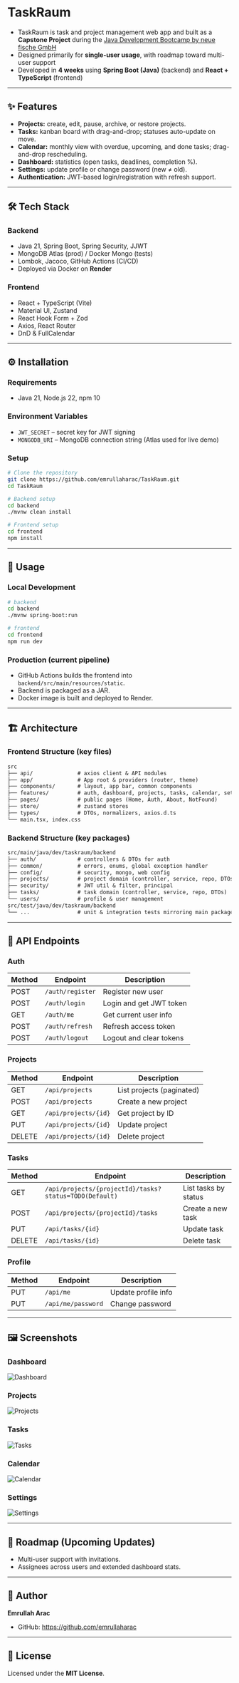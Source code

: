 # TaskRaum

- TaskRaum is task and project management web app and built as a **Capstone Project** during the [Java Development Bootcamp by neue fische GmbH](https://www.neuefische.de/bootcamp/java-development)  
- Designed primarily for **single-user usage**, with roadmap toward multi-user support  
- Developed in **4 weeks** using **Spring Boot (Java)** (backend) and **React + TypeScript** (frontend)

---

## ✨ Features
- **Projects:** create, edit, pause, archive, or restore projects.
- **Tasks:** kanban board with drag-and-drop; statuses auto-update on move.
- **Calendar:** monthly view with overdue, upcoming, and done tasks; drag-and-drop rescheduling.
- **Dashboard:** statistics (open tasks, deadlines, completion %).
- **Settings:** update profile or change password (new ≠ old).
- **Authentication:** JWT-based login/registration with refresh support.

---

## 🛠 Tech Stack

### Backend
- Java 21, Spring Boot, Spring Security, JJWT
- MongoDB Atlas (prod) / Docker Mongo (tests)
- Lombok, Jacoco, GitHub Actions (CI/CD)
- Deployed via Docker on **Render**

### Frontend
- React + TypeScript (Vite)
- Material UI, Zustand
- React Hook Form + Zod
- Axios, React Router
- DnD & FullCalendar

---

## ⚙️ Installation

### Requirements
- Java 21, Node.js 22, npm 10

### Environment Variables
- `JWT_SECRET` – secret key for JWT signing
- `MONGODB_URI` – MongoDB connection string (Atlas used for live demo)

### Setup
```bash
# Clone the repository
git clone https://github.com/emrullaharac/TaskRaum.git
cd TaskRaum

# Backend setup
cd backend
./mvnw clean install

# Frontend setup
cd frontend
npm install
```

---

## 🚀 Usage

### Local Development
```bash
# backend
cd backend
./mvnw spring-boot:run

# frontend
cd frontend
npm run dev
```

### Production (current pipeline)
- GitHub Actions builds the frontend into `backend/src/main/resources/static`.
- Backend is packaged as a JAR.
- Docker image is built and deployed to Render.

---

## 🏗 Architecture

### Frontend Structure (key files)
```txt
src
├── api/              # axios client & API modules
├── app/              # App root & providers (router, theme)
├── components/       # layout, app bar, common components
├── features/         # auth, dashboard, projects, tasks, calendar, settings
├── pages/            # public pages (Home, Auth, About, NotFound)
├── store/            # zustand stores
├── types/            # DTOs, normalizers, axios.d.ts
└── main.tsx, index.css
```

### Backend Structure (key packages)
```txt
src/main/java/dev/taskraum/backend
├── auth/             # controllers & DTOs for auth
├── common/           # errors, enums, global exception handler
├── config/           # security, mongo, web config
├── projects/         # project domain (controller, service, repo, DTOs)
├── security/         # JWT util & filter, principal
├── tasks/            # task domain (controller, service, repo, DTOs)
└── users/            # profile & user management
src/test/java/dev/taskraum/backend
└── ...               # unit & integration tests mirroring main packages
```

---

## 📡 API Endpoints

### Auth
| Method | Endpoint         | Description              |
|--------|------------------|--------------------------|
| POST   | `/auth/register` | Register new user        |
| POST   | `/auth/login`    | Login and get JWT token  |
| GET    | `/auth/me`       | Get current user info    |
| POST   | `/auth/refresh`  | Refresh access token     |
| POST   | `/auth/logout`   | Logout and clear tokens  |

### Projects
| Method | Endpoint                | Description               |
|--------|-------------------------|---------------------------|
| GET    | `/api/projects`         | List projects (paginated) |
| POST   | `/api/projects`         | Create a new project      |
| GET    | `/api/projects/{id}`    | Get project by ID         |
| PUT    | `/api/projects/{id}`    | Update project            |
| DELETE | `/api/projects/{id}`    | Delete project            |

### Tasks
| Method | Endpoint                                               | Description          |
|--------|--------------------------------------------------------|----------------------|
| GET    | `/api/projects/{projectId}/tasks?status=TODO(Default)` | List tasks by status |
| POST   | `/api/projects/{projectId}/tasks`                      | Create a new task    |
| PUT    | `/api/tasks/{id}`                                      | Update task          |
| DELETE | `/api/tasks/{id}`                                      | Delete task          |

### Profile
| Method | Endpoint             | Description          |
|--------|----------------------|----------------------|
| PUT    | `/api/me`            | Update profile info  |
| PUT    | `/api/me/password`   | Change password      |

---

## 🖼 Screenshots

### Dashboard

![Dashboard](./docs/screenshots/1-Dashboard.png)  

### Projects

![Projects](./docs/screenshots/2-Projects.png)  

### Tasks

![Tasks](./docs/screenshots/3-Tasks.png)

### Calendar

![Calendar](./docs/screenshots/4-Calendar.png)  

### Settings

![Settings](./docs/screenshots/5-Settings.png)

---

## 📌 Roadmap (Upcoming Updates)
- Multi-user support with invitations.
- Assignees across users and extended dashboard stats.

---

## 👤 Author
**Emrullah Arac**
- GitHub: https://github.com/emrullaharac

---

## 📄 License
Licensed under the **MIT License**.
